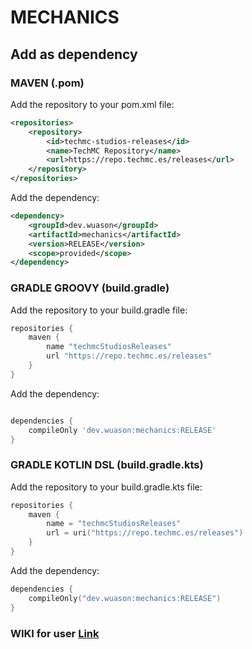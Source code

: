 # MECHANICS

## Add as dependency

### MAVEN (**.pom**)

Add the repository to your pom.xml file:
```xml
<repositories>
    <repository>
        <id>techmc-studios-releases</id>
        <name>TechMC Repository</name>
        <url>https://repo.techmc.es/releases</url>
    </repository>
</repositories>
```

Add the dependency:
```xml
<dependency>
    <groupId>dev.wuason</groupId>
    <artifactId>mechanics</artifactId>
    <version>RELEASE</version>
    <scope>provided</scope>
</dependency>
```

### GRADLE GROOVY (**build.gradle**)

Add the repository to your build.gradle file:
```gradle
repositories {
    maven {
        name "techmcStudiosReleases"
        url "https://repo.techmc.es/releases"
    }
}
```

Add the dependency:
```gradle

dependencies {
    compileOnly 'dev.wuason:mechanics:RELEASE'
}
```

### GRADLE KOTLIN DSL (**build.gradle.kts**)

Add the repository to your build.gradle.kts file:
```kotlin
repositories {
    maven {
        name = "techmcStudiosReleases"
        url = uri("https://repo.techmc.es/releases")
    }
}
```

Add the dependency:
```kotlin
dependencies {
    compileOnly("dev.wuason:mechanics:RELEASE")
}
```

### WIKI for user [Link](https://docs.techmc.es/en/mechanics)
